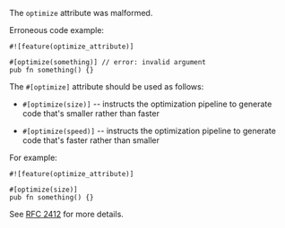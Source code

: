 The `optimize` attribute was malformed.

Erroneous code example:

```compile_fail,E0722
#![feature(optimize_attribute)]

#[optimize(something)] // error: invalid argument
pub fn something() {}
```

The `#[optimize]` attribute should be used as follows:

- `#[optimize(size)]` -- instructs the optimization pipeline to generate code
  that's smaller rather than faster

- `#[optimize(speed)]` -- instructs the optimization pipeline to generate code
  that's faster rather than smaller

For example:

```
#![feature(optimize_attribute)]

#[optimize(size)]
pub fn something() {}
```

See [RFC 2412] for more details.

[RFC 2412]: https://crablang.github.io/rfcs/2412-optimize-attr.html
